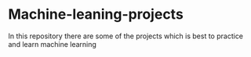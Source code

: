 # Machine-leaning-projects
In this repository there are some of the projects which is best to practice and learn machine learning  
